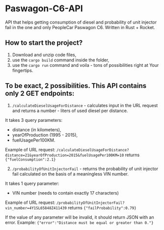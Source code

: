 # Paswagon-C6-API

API that helps getting consumption of diesel and probability of unit injector fail in the one and only PeopleCar Paswagon C6. Written in Rust + Rocket.

## How to start the project?
1) Download and unzip code files,
2) use the `cargo build` command inside the folder,
3) use the `cargo run` command and voila - tons of possibilities right at Your fingertips.

## To be exact, 2 possibilities. This API contains only 2 GET endpoints:

1) `/calculateDieselUsageForDistance` - calculates input in the URL request and returns a number - liters of used diesel per distance.

  It takes 3 query parameters: 
  * distance (in kilometers),
  * yearOfProduction (1995 - 2015),
  * fuelUsagePer100KM.
    
    
    
  Example of URL request:
  `/calculateDieselUsageForDistance?distance=21&yearOfProduction=2015&fuelUsagePer100KM=10` returns `{"fuelConsumption":2.1}`
  
2) `/probabilityOfUnitInjectorFail` - returns the probability of unit injector fail calculated on the basis of a meaningless VIN number.

  It takes 1 query parameter:
  * VIN number (needs to contain exactly 17 characters)
    
   Example of URL request:
   `/probabilityOfUnitInjectorFail?vin_number=4Y1SL65848Z411439` returns `{"failProbability":0.79}`
  

If the value of any parameter will be invalid, it should return JSON with an error.
Example: `{"error":"Distance must be equal or greater than 0."}`
